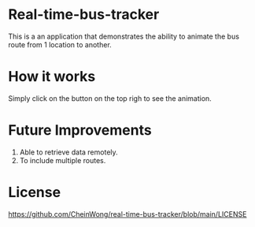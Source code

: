 # Real-time-bus-tracker
This is a an application that demonstrates the ability to animate the bus route from 1 location to another.

# How it works
Simply click on the button on the top righ to see the animation.

# Future Improvements
1. Able to retrieve data remotely.
2. To include multiple routes.

# License
https://github.com/CheinWong/real-time-bus-tracker/blob/main/LICENSE

